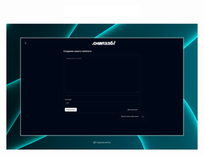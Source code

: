 <p align="center">
<picture>
  <source media="(prefers-color-scheme: dark)" srcset="./imgs/logo_light.svg">
  <source media="(prefers-color-scheme: light)" srcset="./imgs/logo_dark.svg">
  <img alt="SnipHub" src="/imgs/logo_light.svg" width="40%">
</picture>
</p>

![img.png](img.png)